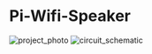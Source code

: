 # Pi-Wifi-Speaker
![project_photo](https://github.com/user-attachments/assets/15e222aa-0b57-461d-ac5e-2f0f22ce3146)
![circuit_schematic](https://github.com/user-attachments/assets/1daf41ff-89c5-4f3e-9bd6-018e139922d7)

